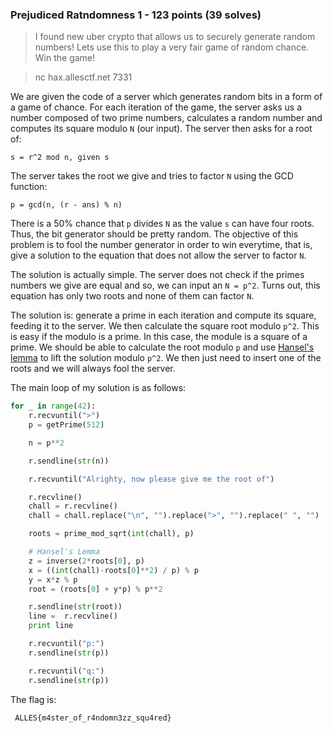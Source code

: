 ### Prejudiced Ratndomness 1 - 123 points (39 solves)

> I found new uber crypto that allows us to securely generate random numbers! Lets use this to play a very fair game of random chance. Win the game!

> nc hax.allesctf.net 7331

We are given the code of a server which generates random bits in a form of a game of chance. For each iteration of the game, the server asks us a number composed of two prime numbers, calculates a random number and computes its square modulo `N` (our input). The server then asks for a root of:

```
s = r^2 mod n, given s
```

The server takes the root we give and tries to factor `N` using the GCD function:

```
p = gcd(n, (r - ans) % n)
```

There is a 50% chance that `p` divides `N` as the value `s` can have four roots. Thus, the bit generator should be pretty random. The objective of this problem is to fool the number generator in order to win everytime, that is, give a solution to the equation that does not allow the server to factor `N`.

The solution is actually simple. The server does not check if the primes numbers we give are equal and so, we can input an `N = p^2`. Turns out, this equation has only two roots and none of them can factor `N`. 

The solution is: generate a prime in each iteration and compute its square, feeding it to the server. We then calculate the square root modulo `p^2`. This is easy if the modulo is a prime. In this case, the module is a square of a prime. We should be able to calculate the root modulo `p` and use [Hansel's lemma](https://en.wikipedia.org/wiki/Hensel%27s_lemma) to lift the solution modulo `p^2`. We then just need to insert one of the roots and we will always fool the server.

The main loop of my solution is as follows:

```python
for _ in range(42):
    r.recvuntil(">")
    p = getPrime(512)

    n = p**2

    r.sendline(str(n))

    r.recvuntil("Alrighty, now please give me the root of")

    r.recvline()
    chall = r.recvline()
    chall = chall.replace("\n", "").replace(">", "").replace(" ", "")

    roots = prime_mod_sqrt(int(chall), p)

    # Hansel's Lemma 
    z = inverse(2*roots[0], p)
    x = ((int(chall)-roots[0]**2) / p) % p 
    y = x*z % p 
    root = (roots[0] + y*p) % p**2

    r.sendline(str(root))
    line =  r.recvline()
    print line

    r.recvuntil("p:")
    r.sendline(str(p))

    r.recvuntil("q:")
    r.sendline(str(p))
```


The flag is:

```
 ALLES{m4ster_of_r4ndomn3zz_squ4red}
```

